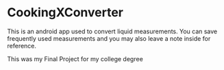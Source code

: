 # CookingXConverter
This is an android app used to convert liquid measurements. You can save frequently used measurements and you may also leave a note inside for reference. 

This was my Final Project for my college degree

